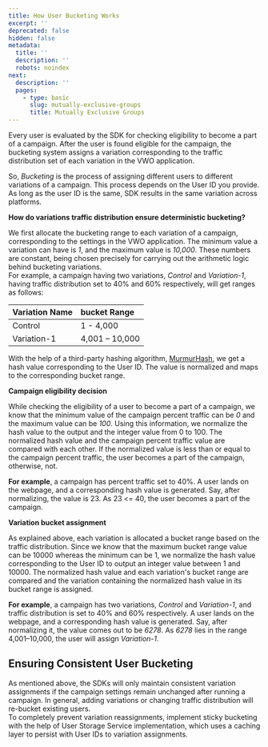 ```yaml
---
title: How User Bucketing Works
excerpt: ''
deprecated: false
hidden: false
metadata:
  title: ''
  description: ''
  robots: noindex
next:
  description: ''
  pages:
    - type: basic
      slug: mutually-exclusive-groups
      title: Mutually Exclusive Groups
---
```

Every user is evaluated by the SDK for checking eligibility to become a part of a campaign. After the user is found eligible for the campaign, the bucketing system assigns a variation corresponding to the traffic distribution set of each variation in the VWO application.

So, _Bucketing_ is the process of assigning different users to different variations of a campaign. This process depends on the User ID you provide. As long as the user ID is the same, SDK results in the same variation across platforms.

**How do variations traffic distribution ensure deterministic bucketing?**

We first allocate the bucketing range to each variation of a campaign, corresponding to the settings in the VWO application. The minimum value a variation can have is _1_, and the maximum value is _10,000_. These numbers are constant, being chosen precisely for carrying out the arithmetic logic behind bucketing variations.  
For example, a campaign having two variations, _Control_ and _Variation-1_, having traffic distribution set to 40% and 60% respectively, will get ranges as follows:

| Variation Name | bucket Range   |
| :------------- | :------------- |
| Control        | 1 - 4,000      |
| Variation-1    | 4,001 – 10,000 |

With the help of a third-party hashing algorithm, [MurmurHash](https://en.wikipedia.org/wiki/MurmurHash), we get a hash value corresponding to the User ID. The value is normalized and maps to the corresponding bucket range.

**Campaign eligibility decision**

While checking the eligibility of a user to become a part of a campaign, we know that the minimum value of the campaign percent traffic can be _0_ and the maximum value can be _100_. Using this information, we normalize the hash value to the output and the integer value from 0 to 100. The normalized hash value and the campaign percent traffic value are compared with each other. If the normalized value is less than or equal to the campaign percent traffic, the user becomes a part of the campaign, otherwise, not.

**For example**, a campaign has percent traffic set to 40%. A user lands on the webpage, and a corresponding hash value is generated. Say, after normalizing, the value is 23. As 23 \<= 40, the user becomes a part of the campaign.

**Variation bucket assignment**

As explained above, each variation is allocated a bucket range based on the traffic distribution. Since we know that the maximum bucket range value can be 10000 whereas the minimum can be 1, we normalize the hash value corresponding to the User ID to output an integer value between 1 and 10000. The normalized hash value and each variation's bucket range are compared and the variation containing the normalized hash value in its bucket range is assigned.

**For example**, a campaign has two variations, _Control_ and _Variation-1_, and traffic distribution is set to 40% and 60% respectively. A user lands on the webpage, and a corresponding hash value is generated. Say, after normalizing it, the value comes out to be _6278_. As _6278_ lies in the range 4,001–10,000, the user will assign _Variation-1_.

## Ensuring Consistent User Bucketing

As mentioned above, the SDKs will only maintain consistent variation assignments if the campaign settings remain unchanged after running a campaign. In general, adding variations or changing traffic distribution will re-bucket existing users.  
To completely prevent variation reassignments, implement sticky bucketing with the help of User Storage Service implementation, which uses a caching layer to persist with User IDs to variation assignments.